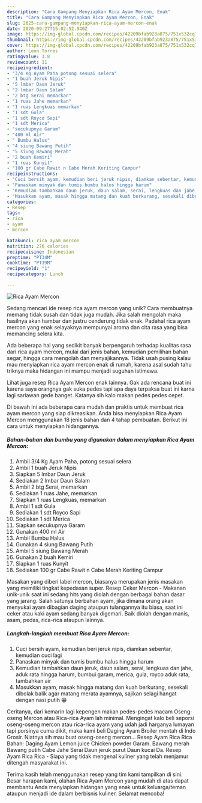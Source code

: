 ```yaml
---
description: "Cara Gampang Menyiapkan Rica Ayam Mercon, Enak"
title: "Cara Gampang Menyiapkan Rica Ayam Mercon, Enak"
slug: 2625-cara-gampang-menyiapkan-rica-ayam-mercon-enak
date: 2020-09-27T15:02:52.940Z
image: https://img-global.cpcdn.com/recipes/42209bfab923a875/751x532cq70/rica-ayam-mercon-foto-resep-utama.jpg
thumbnail: https://img-global.cpcdn.com/recipes/42209bfab923a875/751x532cq70/rica-ayam-mercon-foto-resep-utama.jpg
cover: https://img-global.cpcdn.com/recipes/42209bfab923a875/751x532cq70/rica-ayam-mercon-foto-resep-utama.jpg
author: Leon Torres
ratingvalue: 3.8
reviewcount: 11
recipeingredient:
- "3/4 Kg Ayam Paha potong sesuai selera"
- "1 buah Jeruk Nipis"
- "5 lmbar Daun Jeruk"
- "2 lmbar Daun Salam"
- "2 btg Serai memarkan"
- "1 ruas Jahe memarkan"
- "1 ruas Lengkuas memarkan"
- "1 sdt Gula"
- "1 sdt Royco Sapi"
- "1 sdt Merica"
- "secukupnya Garam"
- "400 ml Air"
- " Bumbu Halus"
- "4 siung Bawang Putih"
- "5 siung Bawang Merah"
- "2 buah Kemiri"
- "1 ruas Kunyit"
- "100 gr Cabe Rawit n Cabe Merah Keriting Campur"
recipeinstructions:
- "Cuci bersih ayam, kemudian beri jeruk nipis, diamkan sebentar, kemudian cuci lagi"
- "Panaskan minyak dan tumis bumbu halus hingga harum"
- "Kemudian tambahkan daun jeruk, daun salam, serai, lengkuas dan jahe, aduk rata hingga harum, bumbui garam, merica, gula, royco aduk rata, tambahkan air"
- "Masukkan ayam, masak hingga matang dan kuah berkurang, sesekali dibolak balik agar matang merata ayamnya, sajikan selagi hangat dengan nasi putih 😁"
categories:
- Resep
tags:
- rica
- ayam
- mercon

katakunci: rica ayam mercon 
nutrition: 276 calories
recipecuisine: Indonesian
preptime: "PT34M"
cooktime: "PT39M"
recipeyield: "1"
recipecategory: Lunch

---
```



![Rica Ayam Mercon](https://img-global.cpcdn.com/recipes/42209bfab923a875/751x532cq70/rica-ayam-mercon-foto-resep-utama.jpg)

Sedang mencari ide resep rica ayam mercon yang unik? Cara membuatnya memang tidak susah dan tidak juga mudah. Jika salah mengolah maka hasilnya akan hambar dan justru cenderung tidak enak. Padahal rica ayam mercon yang enak selayaknya mempunyai aroma dan cita rasa yang bisa memancing selera kita.

Ada beberapa hal yang sedikit banyak berpengaruh terhadap kualitas rasa dari rica ayam mercon, mulai dari jenis bahan, kemudian pemilihan bahan segar, hingga cara mengolah dan menyajikannya. Tidak usah pusing kalau mau menyiapkan rica ayam mercon enak di rumah, karena asal sudah tahu triknya maka hidangan ini mampu menjadi suguhan istimewa.

Lihat juga resep Rica Ayam Mercon enak lainnya. Gak ada rencana buat ini karena saya orangnya gak suka pedes tapi apa daya terpaksa buat ini karna lagi sariawan gede banget. Katanya sih kalo makan pedes pedes cepet.


Di bawah ini ada beberapa cara mudah dan praktis untuk membuat rica ayam mercon yang siap dikreasikan. Anda bisa menyiapkan Rica Ayam Mercon menggunakan 18 jenis bahan dan 4 tahap pembuatan. Berikut ini cara untuk menyiapkan hidangannya.

<!--inarticleads1-->

##### Bahan-bahan dan bumbu yang digunakan dalam menyiapkan Rica Ayam Mercon:

1. Ambil 3/4 Kg Ayam Paha, potong sesuai selera
1. Ambil 1 buah Jeruk Nipis
1. Siapkan 5 lmbar Daun Jeruk
1. Sediakan 2 lmbar Daun Salam
1. Ambil 2 btg Serai, memarkan
1. Sediakan 1 ruas Jahe, memarkan
1. Siapkan 1 ruas Lengkuas, memarkan
1. Ambil 1 sdt Gula
1. Sediakan 1 sdt Royco Sapi
1. Sediakan 1 sdt Merica
1. Siapkan secukupnya Garam
1. Gunakan 400 ml Air
1. Ambil  Bumbu Halus
1. Gunakan 4 siung Bawang Putih
1. Ambil 5 siung Bawang Merah
1. Gunakan 2 buah Kemiri
1. Siapkan 1 ruas Kunyit
1. Sediakan 100 gr Cabe Rawit n Cabe Merah Keriting Campur


Masakan yang diberi label mercon, biasanya merupakan jenis masakan yang memiliki tingkat kepedasan super. Resep Ceker Mercon - Makanan unik-unik saat ini sedang hits yang diolah dengan berbagai bahan dasar yang jarang. Salah satunya berbahan ayam, jika dimana orang akan menyukai ayam dibagian daging ataupun tulangannya itu biasa, saat ini ceker atau kaki ayam sedang banyak digemari. Baik diolah dengan manis, asam, pedas, rica-rica ataupun lainnya. 

<!--inarticleads2-->

##### Langkah-langkah membuat Rica Ayam Mercon:

1. Cuci bersih ayam, kemudian beri jeruk nipis, diamkan sebentar, kemudian cuci lagi
1. Panaskan minyak dan tumis bumbu halus hingga harum
1. Kemudian tambahkan daun jeruk, daun salam, serai, lengkuas dan jahe, aduk rata hingga harum, bumbui garam, merica, gula, royco aduk rata, tambahkan air
1. Masukkan ayam, masak hingga matang dan kuah berkurang, sesekali dibolak balik agar matang merata ayamnya, sajikan selagi hangat dengan nasi putih 😁


Ceritanya, dari kemarin lagi kepengen makan pedes-pedes macam Oseng-oseng Mercon atau Rica-rica Ayam lah minimal. Mengingat kalo beli seporsi oseng-oseng mercon atau rica-rica ayam yang udah jadi harganya lumayan tapi porsinya cuma dikit, maka kami beli Daging Ayam Broiler mentah di Indo Grosir. Niatnya sih mau buat oseng-oseng mercon… Resep Ayam Rica Rica Bahan: Daging Ayam Lemon juice Chicken powder Garam. Bawang merah Bawang putih Cabe Jahe Serai Daun jeruk purut Daun kucai Da. Resep Ayam Rica Rica - Siapa yang tidak mengenal kuliner yang telah menjamur ditengah masyarakat ini. 

Terima kasih telah menggunakan resep yang tim kami tampilkan di sini. Besar harapan kami, olahan Rica Ayam Mercon yang mudah di atas dapat membantu Anda menyiapkan hidangan yang enak untuk keluarga/teman ataupun menjadi ide dalam berbisnis kuliner. Selamat mencoba!
